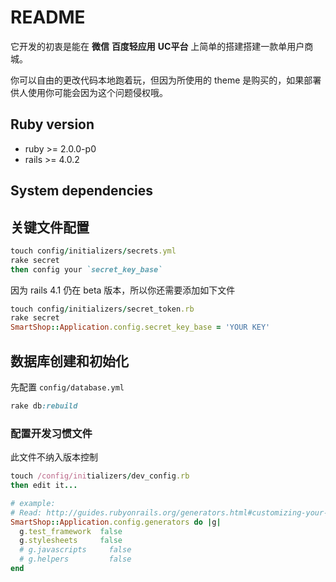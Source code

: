 # README

它开发的初衷是能在 **微信** **百度轻应用** **UC平台** 上简单的搭建搭建一款单用户商城。

你可以自由的更改代码本地跑着玩，但因为所使用的 theme 是购买的，如果部署供人使用你可能会因为这个问题侵权哦。

## Ruby version

* ruby >= 2.0.0-p0
* rails >= 4.0.2

## System dependencies

## 关键文件配置

```ruby
touch config/initializers/secrets.yml
rake secret
then config your `secret_key_base`
```

因为 rails 4.1 仍在 beta 版本，所以你还需要添加如下文件

```ruby
touch config/initializers/secret_token.rb
rake secret
SmartShop::Application.config.secret_key_base = 'YOUR KEY'
```

## 数据库创建和初始化

先配置 ```config/database.yml```

```ruby
rake db:rebuild
```
### 配置开发习惯文件

此文件不纳入版本控制

```ruby
touch /config/initializers/dev_config.rb
then edit it...

# example:
# Read: http://guides.rubyonrails.org/generators.html#customizing-your-workflow
SmartShop::Application.config.generators do |g|
  g.test_framework  false
  g.stylesheets     false
  # g.javascripts     false
  # g.helpers         false
end
```
